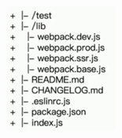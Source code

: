 <img src="../../../_assets/image/image-20200610172638281.png" alt="image-20200610172638281" style="zoom:50%;" />